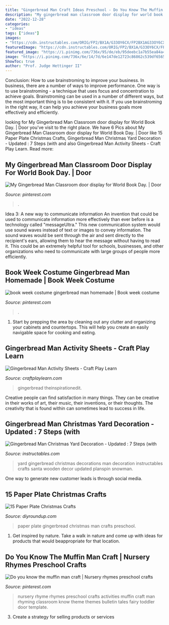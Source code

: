 ```yaml
---
title: "Gingerbread Man Craft Ideas Preschool - Do You Know The Muffin Man Craft"
description: "My gingerbread man classroom door display for world book day."
date: "2022-12-28"
categories:
- "ideas"
tags: ["ideas"]
images:
- "https://cdn.instructables.com/ORIG/FP2/BX1A/G33OY6CX/FP2BX1AG33OY6CX.jpg?frame=1&amp;width=2100"
featuredImage: "https://cdn.instructables.com/ORIG/FP2/BX1A/G33OY6CX/FP2BX1AG33OY6CX.jpg?frame=1&amp;width=2100"
featured_image: "https://i.pinimg.com/736x/95/de/eb/95deebc1a7b55ea84a430222b0a79c14--nursery-rhyme-classroom-door-nursery-rhyme-bulletin-boards.jpg"
image: "https://i.pinimg.com/736x/6e/14/7d/6e147de12723c86862c539df6565dcde.jpg"
ShowToc: true
author: "Prof. Judge Hettinger II"
---
```



Conclusion: How to use brainstroming to improve your business.
In business, there are a number of ways to improve performance. One way is to use brainstroming - a technique that uses focus and concentration to achieve goals. Brainstroming can be used in a number of different ways, but the most important thing is to be consistent with it. If you use brainstroming in the right way, it can help you achieve your business goals more effectively and efficiently.

	

		
looking for My Gingerbread Man Classroom door display for World Book Day. | Door you've visit to the right place. We have 6 Pics about My Gingerbread Man Classroom door display for World Book Day. | Door like 15 Paper Plate Christmas Crafts, Gingerbread Man Christmas Yard Decoration - Updated : 7 Steps (with and also Gingerbread Man Activity Sheets - Craft Play Learn. Read more:
		
    
## My Gingerbread Man Classroom Door Display For World Book Day. | Door

<img loading=lazy src="https://i.pinimg.com/736x/e7/b3/c5/e7b3c504b0f06d793959584508fc6165.jpg" onerror="this.onerror=null;this.src='https://tse2.mm.bing.net/th?id=OIP.6SEqW8MDTdqf4IDQBG7WzAHaKS&amp;pid=15.1';" alt="My Gingerbread Man Classroom door display for World Book Day. | Door">

_Source: pinterest.com_

>. 

	

Idea 3: A new way to communicate information
An invention that could be used to communicate information more effectively than ever before is a technology called "messageUltra." This new communication system would use sound waves instead of text or images to convey information. The sound waves would be sent through the air and sent directly to the recipient's ears, allowing them to hear the message without having to read it. This could be an extremely helpful tool for schools, businesses, and other organizations who need to communicate with large groups of people more efficiently.

    
## Book Week Costume Gingerbread Man Homemade | Book Week Costume

<img loading=lazy src="https://i.pinimg.com/736x/6e/14/7d/6e147de12723c86862c539df6565dcde.jpg" onerror="this.onerror=null;this.src='https://tse3.mm.bing.net/th?id=OIP.TP_i8vgwn_UWvEl-fZdRkAHaJ3&amp;pid=15.1';" alt="book week costume gingerbread man homemade | Book week costume">

_Source: pinterest.com_

>. 

	

1. Start by prepping the area by cleaning out any clutter and organizing your cabinets and countertops. This will help you create an easily navigable space for cooking and eating.

    
## Gingerbread Man Activity Sheets - Craft Play Learn

<img loading=lazy src="https://www.craftplaylearn.com/wp-content/uploads/2020/11/gingerbread-man-.jpg" onerror="this.onerror=null;this.src='https://tse2.mm.bing.net/th?id=OIP.UopWMvr8FmUPIqfAuSP08AHaJ3&amp;pid=15.1';" alt="Gingerbread Man Activity Sheets - Craft Play Learn">

_Source: craftplaylearn.com_

>gingerbread theinspirationedit. 

	

Creative people can find satisfaction in many things. They can be creative in their works of art, their music, their inventions, or their thoughts. The creativity that is found within can sometimes lead to success in life.

    
## Gingerbread Man Christmas Yard Decoration - Updated : 7 Steps (with

<img loading=lazy src="https://cdn.instructables.com/ORIG/FP2/BX1A/G33OY6CX/FP2BX1AG33OY6CX.jpg?frame=1&amp;width=2100" onerror="this.onerror=null;this.src='https://tse1.mm.bing.net/th?id=OIP.G3QRGq0dKKtJ__YTSlA3-wHaFj&amp;pid=15.1';" alt="Gingerbread Man Christmas Yard Decoration - Updated : 7 Steps (with">

_Source: instructables.com_

>yard gingerbread christmas decorations man decoration instructables crafts santa wooden decor updated planspin snowman. 

	

One way to generate new customer leads is through social media.

    
## 15 Paper Plate Christmas Crafts

<img loading=lazy src="http://diyroundup.com/wp-content/uploads/2017/10/Paper-Plate-Gingerbread-Man-e1507369717279.jpg" onerror="this.onerror=null;this.src='https://tse3.mm.bing.net/th?id=OIP.R6m6x2ioFGJTFp6I2uEUOQHaI4&amp;pid=15.1';" alt="15 Paper Plate Christmas Crafts">

_Source: diyroundup.com_

>paper plate gingerbread christmas man crafts preschool. 

	

1. Get inspired by nature. Take a walk in nature and come up with ideas for products that would beappropriate for that location.

    
## Do You Know The Muffin Man Craft | Nursery Rhymes Preschool Crafts

<img loading=lazy src="https://i.pinimg.com/736x/95/de/eb/95deebc1a7b55ea84a430222b0a79c14--nursery-rhyme-classroom-door-nursery-rhyme-bulletin-boards.jpg" onerror="this.onerror=null;this.src='https://tse2.mm.bing.net/th?id=OIP.O3byFkq9l9lJeVdlBiYFowHaNJ&amp;pid=15.1';" alt="Do you know the muffin man craft | Nursery rhymes preschool crafts">

_Source: pinterest.com_

>nursery rhyme rhymes preschool crafts activities muffin craft man rhyming classroom know theme themes bulletin tales fairy toddler door template. 

	

3. Create a strategy for selling products or services 

